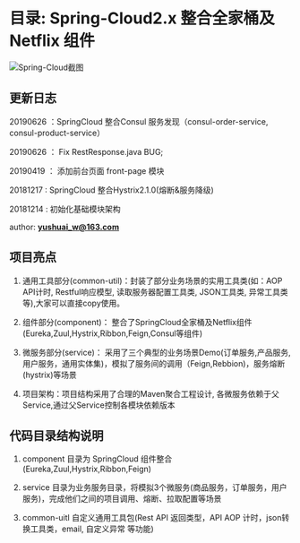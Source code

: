 # 目录: Spring-Cloud2.x 整合全家桶及Netflix 组件

 ![Spring-Cloud截图](https://img-blog.csdnimg.cn/20181212194132161.png?x-oss-process=image/watermark,type_ZmFuZ3poZW5naGVpdGk,shadow_10,text_aHR0cHM6Ly9ibG9nLmNzZG4ubmV0L3NodWFpX3d5,size_16,color_FFFFFF,t_70)

## 更新日志
20190626 ：SpringCloud 整合Consul 服务发现（consul-order-service, consul-product-service）

20190626 ： Fix RestResponse.java BUG;

20190419 ： 添加前台页面 front-page 模块

20181217 : SpringCloud 整合Hystrix2.1.0(熔断&服务降级)

20181214 : 初始化基础模块架构

author: **yushuai_w@163.com**
## 项目亮点
1. 通用工具部分(common-util)：封装了部分业务场景的实用工具类(如：AOP API计时, Restful响应模型, 读取服务器配置工具类, JSON工具类, 异常工具类等),大家可以直接copy使用。

2. 组件部分(component)： 整合了SpringCloud全家桶及Netflix组件(Eureka,Zuul,Hystrix,Ribbon,Feign,Consul等组件)

3. 微服务部分(service)： 采用了三个典型的业务场景Demo(订单服务,产品服务,用户服务，通用实体集)，模拟了服务间的调用（Feign,Rebbion)，服务熔断(hystrix)等场景

4. 项目架构：项目结构采用了合理的Maven聚合工程设计, 各微服务依赖于父Service,通过父Service控制各模块依赖版本

## 代码目录结构说明
1. component 目录为 SpringCloud 组件整合(Eureka,Zuul,Hystrix,Ribbon,Feign)

2. service 目录为业务服务目录，将模拟3个微服务(商品服务，订单服务，用户服务)，完成他们之间的项目调用、熔断、拉取配置等场景 

3. common-uitl 自定义通用工具包(Rest API 返回类型，API AOP 计时，json转换工具类，email, 自定义异常 等功能)